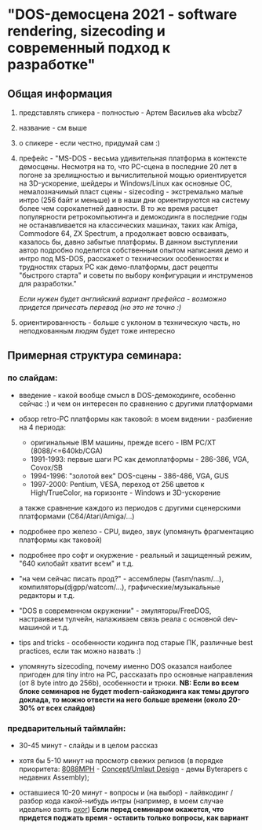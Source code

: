 # "DOS-демосцена 2021 - software rendering,  sizecoding и современный подход к разработке"



## Общая информация

1. представлять спикера - полностью - Артем Васильев aka wbcbz7

2. название - см выше

3. о спикере - если честно, придумай сам :) 

4. префейс - "MS-DOS - весьма удивительная платформа в контексте демосцены. Несмотря на то, что PC-сцена в последние 20 лет в погоне за зрелищностью и вычислительной мощью ориентируется на 3D-ускорение, шейдеры и Windows/Linux как основные ОС, немалозначимый пласт сцены - sizecoding - экстремально малые интро (256 байт и меньше) и в наши дни ориентируются на систему более чем сорокалетней давности. В то же время расцвет популярности ретрокомпьютинга и демокодинга в последние годы не останавливается на классических машинах, таких как Amiga, Commodore 64, ZX Spectrum, а продолжает вовсю осваивать, казалось бы, давно забытые платформы.
   В данном выступлении автор подробно поделится собственным опытом написания демо и интро под MS-DOS, расскажет о технических особенностях и трудностях старых PC как демо-платформы, даст рецепты "быстрого старта" и советы по выбору конфигурации и инструменов для разработки."

   *Если нужен будет английский вариант префейса - возможно придется причесать перевод (но это не точно :)*

5. ориентированность - больше с уклоном в техническую часть, но неподкованным людям будет тоже интересно



## Примерная структура семинара:

### по слайдам:

* введение - какой вообще смысл в DOS-демокодинге, особенно сейчас :) и чем он интересен по сравнению с другими платформами

* обзор retro-PC платформы как таковой: в моем видении - разбиение на 4 периода:

  * оригинальные IBM машины, прежде всего - IBM PC/XT (8088/<=640kb/CGA)
  * 1991-1993: первые шаги PC как демоплатформы - 286-386, VGA, Covox/SB
  * 1994-1996: "золотой век" DOS-сцены - 386-486, VGA, GUS
  * 1997-2000: Pentium, VESA, переход от 256 цветов к High/TrueColor, на горизонте - Windows и 3D-ускорение

  а также сравнение каждого из периодов с другими сценерскими платформами (C64/Atari/Amiga/...)

* подробнее про железо - CPU, видео, звук (упомянуть фрагментацию платформы как таковой)

* подробнее про софт и окуржение - реальный и защищенный режим, "640 килобайт хватит всем" и т.д.

* "на чем сейчас писать прод?" - ассемблеры (fasm/nasm/...), компиляторы(djgpp/watcom/...), графические/музыкальные редакторы и т.д.

* "DOS в современном окружении" -  эмуляторы/FreeDOS, настраиваем тулчейн, налаживаем связь реала с основной dev-машиной и т.д.

* tips and tricks - особенности кодинга под старые ПК, различные best practices, если так можно назвать :)

* упомянуть sizecoding, почему именно DOS оказался наиболее пригоден для tiny intro на PC, рассказать про основные направления (от 8 byte intro до 256b), особенности и трюки. 
  **NB: Если во всем блоке семинаров не будет modern-сайзкодинга как темы другого доклада, то можно отвести на него больше времени (около 20-30% от всех слайдов)**



###   предварительный таймлайн:

- 30-45 минут - слайды и в целом рассказ

- хотя бы 5-10 минут на просмотр свежих релизов (в порядке приоритета: [8088MPH](https://www.pouet.net/prod.php?which=65371) - [Concept/Umlaut Design](https://www.pouet.net/prod.php?which=89840) - демы Byterapers с недавних Assembly);

- оставшиеся 10-20 минут - вопросы и (на выбор) - лайвкодинг / разбор кода какой-нибудь интры (например, в моем случае идеально взять [pxor](https://www.pouet.net/prod.php?which=69802))
  **Если перед семинаром окажется, что придется поджать время - оставить только вопросы, как вариант**


